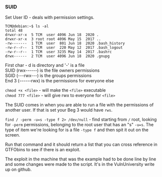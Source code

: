 ### SUID

Set User ID - deals with permission settings.

```
TCM@debian:~$ ls -al
total 48
drwxr-xr-x  5 TCM  user 4096 Jun 18  2020 .
drwxr-xr-x  3 root root 4096 May 15  2017 ..
-rw-------  1 TCM  user  801 Jun 18  2020 .bash_history
-rw-r--r--  1 TCM  user  220 May 12  2017 .bash_logout
-rw-r--r--  1 TCM  user 3235 May 14  2017 .bashrc
drwx------  2 TCM  user 4096 Jun 18  2020 .gnupg
```

First char - d is directory and '-' is a file  
SUID (rwx------) is the file owners permissions  
SGID (---rwx---) is the groups permissions  
End 3 (------rwx) is the permissions for everyone else  

`chmod +x <file>`   - will make the `<file>` executable  
`chmod 777 <file>`  - will give rwx to everyone for `<file>`  

The SUID comes in when you are able to run a file with the permissions of another user.  If that is set your Beg 3 would have `rws`.

`find / -perm -u=s -type f 2> /dev/null`   - find starting from `/` root, looking for `-perm` permissions, belonging to the root user that has an "s" `-u=s`.  The type of item we're looking for is a file `-type f` and then spit it out on the screen.

Run that command and it should return a list that you can cross reference in GTFObins to see if there is an exploit.

The exploit in the machine that was the example had to be done line by line and some changes were made to the script.  It's in the VulnUniversity write up on github.